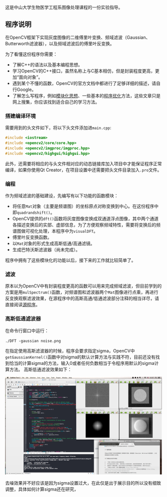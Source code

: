 这是中山大学生物医学工程系图像处理课程的一份实验指导。

## 程序说明

在OpenCV框架下实现灰度图像的二维傅里叶变换、频域滤波（Gaussian、Butterworth滤波器），以及频域滤波后的傅里叶反变换。

为了看懂这份程序你需要：

*   了解C++的语法以及基本编程思想。
*   学习OpenCV的C++接口，虽然名称上与C基本相仿，但是封装程度更高，更加“面向对象”。
*   遇到某个不懂的函数，OpenCV的官方文档中都进行了足够详细的描述，请自行Google。
*   了解怎么写程序，例如[模块化思想](http://www.cppblog.com/kevinlynx/archive/2011/04/05/143430.html)、一些基本的[程序优化](http://blog.sciencenet.cn/blog-711035-561620.html)方法，这些文章只是网上搜集，你应该找到适合自己的学习方法。

### 搭建编译环境

需要用到的头文件如下，将以下头文件添加进`main.cpp`:

~~~c++
#include <iostream>
#include <opencv2/core/core.hpp>
#include <opencv2/imgproc/imgproc.hpp>
#include <opencv2/highgui/highgui.hpp>
~~~

此外，还需要将相应的与头文件相对应的动态链接库加入项目中才能保证程序正常编译，如果你使用Qt Creator，在项目设置中还需要把头文件目录加入`.pro`文件。

### 编程

作为频域滤波的基础建设，先编写有以下功能的函数模块：

*   将任意`Mat`对象（主要是频谱图）的坐标原点对称变换到中心。在这份程序中即`quadrandshift()`。
*   OpenCV提供的`dft()`函数将灰度图像变换成双通道浮点图像，其中两个通道各描述变换后的实部、虚部信息，为了方便观察频域特性，需要将变换后的频谱图做可视化处理，本程序中为`visualDFT`。
*   傅里叶反变换函数。
*   以`Mat`对象的形式生成高斯低通/高通滤镜。
*   生成巴特沃斯滤波器（尚未完成）。

程序中拥有了这些模块化的功能以后，接下来的工作就比较简单了。

### 滤波

原本以为OpenCV中有封装程度更高的函数可以用来完成频域滤波，但目前学到的方案是用`mulSpectrum()`函数，对频谱图和滤波器两个`Mat`图像进行点乘，再进行反变换观察滤波效果，在源程序中的高斯高通/低通滤波部分注释的相当详尽，请直接阅读[源程序](https://github.com/kkcocogogo/2-D-fourier-transform/blob/master/main.cpp)。

### 高斯低通滤波器

在命令行窗口中运行：

`./DFT -gaussian noise.png`

在指定使用高斯滤波器的时候，程序会要求指定sigma，OpenCV中`getGaussianKernel()`函数中对sigma的默认计算方法与实践不符，目前还没有找到恰当的计算sigma的方法，输入0或者任何负数相当于令程序用默认的sigma计算方法。
高斯低通滤波效果如下：

![高斯低通滤波效果](gaussianFilterResult.png)

去噪效果并不好应该是因为sigma设置过大，在此仅是出于展示目的所以没有细致调整，具体如何计算sigma还在研究，
